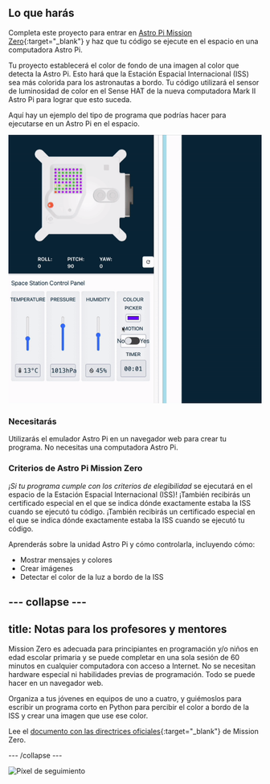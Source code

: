 ## Lo que harás

Completa este proyecto para entrar en [Astro Pi Mission Zero](https://astro-pi.org/mission-zero){:target="_blank"} y haz que tu código se ejecute en el espacio en una computadora Astro Pi.

Tu proyecto establecerá el color de fondo de una imagen al color que detecta la Astro Pi. Esto hará que la Estación Espacial Internacional (ISS) sea más colorida para los astronautas a bordo. Tu código utilizará el sensor de luminosidad de color en el Sense HAT de la nueva computadora Mark II Astro Pi para lograr que esto suceda.

Aquí hay un ejemplo del tipo de programa que podrías hacer para ejecutarse en un Astro Pi en el espacio.

![El emulador Sense HAT ejecutando un programa de ejemplo con una serpiente cuyo color de fondo cambia al color detectado.](images/finished.gif)

### Necesitarás

Utilizarás el emulador Astro Pi en un navegador web para crear tu programa. No necesitas una computadora Astro Pi.

### Criterios de Astro Pi Mission Zero

*¡Si tu programa cumple con los criterios de elegibilidad* se ejecutará en el espacio de la Estación Espacial Internacional (ISS)! ¡También recibirás un certificado especial en el que se indica dónde exactamente estaba la ISS cuando se ejecutó tu código. ¡También recibirás un certificado especial en el que se indica dónde exactamente estaba la ISS cuando se ejecutó tu código.

Aprenderás sobre la unidad Astro Pi y cómo controlarla, incluyendo cómo:
+ Mostrar mensajes y colores
+ Crear imágenes
+ Detectar el color de la luz a bordo de la ISS

--- collapse ---
---
title: Notas para los profesores y mentores
---

Mission Zero es adecuada para principiantes en programación y/o niños en edad escolar primaria y se puede completar en una sola sesión de 60 minutos en cualquier computadora con acceso a Internet. No se necesitan hardware especial ni habilidades previas de programación. Todo se puede hacer en un navegador web.

Organiza a tus jóvenes en equipos de uno a cuatro, y guiémoslos para escribir un programa corto en Python para percibir el color a bordo de la ISS y crear una imagen que use ese color.

Lee el [documento con las directrices oficiales](https://astro-pi.org/media/mission-zero-guidelines/Astro_Pi_Mission_Zero_Guidelines_2021_22-es.pdf){:target="_blank"} de Mission Zero.

--- /collapse ---

![Píxel de seguimiento](https://code.org/api/hour/begin_raspberrypi_astropi.png)
